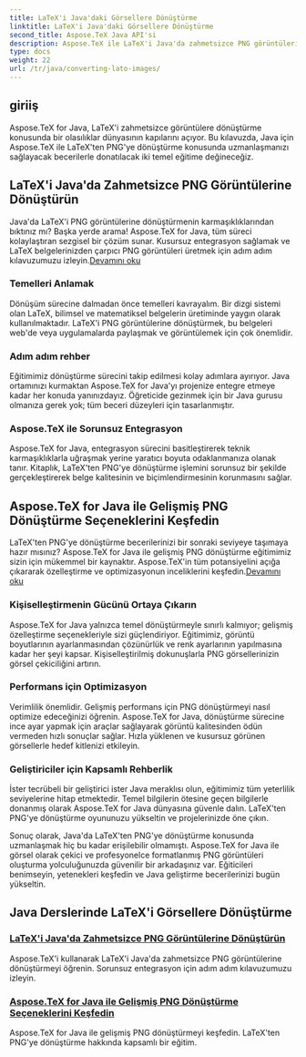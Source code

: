 ```yaml
---
title: LaTeX'i Java'daki Görsellere Dönüştürme
linktitle: LaTeX'i Java'daki Görsellere Dönüştürme
second_title: Aspose.TeX Java API'si
description: Aspose.TeX ile LaTeX'i Java'da zahmetsizce PNG görüntülerine dönüştürün. Kusursuz entegrasyon için kapsamlı eğitimlerimizde gelişmiş seçenekleri keşfedin.
type: docs
weight: 22
url: /tr/java/converting-lato-images/
---
```


## giriiş

Aspose.TeX for Java, LaTeX'i zahmetsizce görüntülere dönüştürme konusunda bir olasılıklar dünyasının kapılarını açıyor. Bu kılavuzda, Java için Aspose.TeX ile LaTeX'ten PNG'ye dönüştürme konusunda uzmanlaşmanızı sağlayacak becerilerle donatılacak iki temel eğitime değineceğiz.

## LaTeX'i Java'da Zahmetsizce PNG Görüntülerine Dönüştürün

Java'da LaTeX'i PNG görüntülerine dönüştürmenin karmaşıklıklarından bıktınız mı? Başka yerde arama! Aspose.TeX for Java, tüm süreci kolaylaştıran sezgisel bir çözüm sunar. Kusursuz entegrasyon sağlamak ve LaTeX belgelerinizden çarpıcı PNG görüntüleri üretmek için adım adım kılavuzumuzu izleyin.[Devamını oku](./png-conversion/)

### Temelleri Anlamak

Dönüşüm sürecine dalmadan önce temelleri kavrayalım. Bir dizgi sistemi olan LaTeX, bilimsel ve matematiksel belgelerin üretiminde yaygın olarak kullanılmaktadır. LaTeX'i PNG görüntülerine dönüştürmek, bu belgeleri web'de veya uygulamalarda paylaşmak ve görüntülemek için çok önemlidir.

### Adım adım rehber

Eğitimimiz dönüştürme sürecini takip edilmesi kolay adımlara ayırıyor. Java ortamınızı kurmaktan Aspose.TeX for Java'yı projenize entegre etmeye kadar her konuda yanınızdayız. Öğreticide gezinmek için bir Java gurusu olmanıza gerek yok; tüm beceri düzeyleri için tasarlanmıştır.

### Aspose.TeX ile Sorunsuz Entegrasyon

Aspose.TeX for Java, entegrasyon sürecini basitleştirerek teknik karmaşıklıklarla uğraşmak yerine yaratıcı boyuta odaklanmanıza olanak tanır. Kitaplık, LaTeX'ten PNG'ye dönüştürme işlemini sorunsuz bir şekilde gerçekleştirerek belge kalitesinin ve biçimlendirmesinin korunmasını sağlar.

## Aspose.TeX for Java ile Gelişmiş PNG Dönüştürme Seçeneklerini Keşfedin

 LaTeX'ten PNG'ye dönüştürme becerilerinizi bir sonraki seviyeye taşımaya hazır mısınız? Aspose.TeX for Java ile gelişmiş PNG dönüştürme eğitimimiz sizin için mükemmel bir kaynaktır. Aspose.TeX'in tüm potansiyelini açığa çıkararak özelleştirme ve optimizasyonun inceliklerini keşfedin.[Devamını oku](./advanced-png-conversion/)

### Kişiselleştirmenin Gücünü Ortaya Çıkarın

Aspose.TeX for Java yalnızca temel dönüştürmeyle sınırlı kalmıyor; gelişmiş özelleştirme seçenekleriyle sizi güçlendiriyor. Eğitimimiz, görüntü boyutlarının ayarlanmasından çözünürlük ve renk ayarlarının yapılmasına kadar her şeyi kapsar. Kişiselleştirilmiş dokunuşlarla PNG görsellerinizin görsel çekiciliğini artırın.

### Performans için Optimizasyon

Verimlilik önemlidir. Gelişmiş performans için PNG dönüştürmeyi nasıl optimize edeceğinizi öğrenin. Aspose.TeX for Java, dönüştürme sürecine ince ayar yapmak için araçlar sağlayarak görüntü kalitesinden ödün vermeden hızlı sonuçlar sağlar. Hızla yüklenen ve kusursuz görünen görsellerle hedef kitlenizi etkileyin.

### Geliştiriciler için Kapsamlı Rehberlik

İster tecrübeli bir geliştirici ister Java meraklısı olun, eğitimimiz tüm yeterlilik seviyelerine hitap etmektedir. Temel bilgilerin ötesine geçen bilgilerle donanmış olarak Aspose.TeX for Java dünyasına güvenle dalın. LaTeX'ten PNG'ye dönüştürme oyununuzu yükseltin ve projelerinizde öne çıkın.

Sonuç olarak, Java'da LaTeX'ten PNG'ye dönüştürme konusunda uzmanlaşmak hiç bu kadar erişilebilir olmamıştı. Aspose.TeX for Java ile görsel olarak çekici ve profesyonelce formatlanmış PNG görüntüleri oluşturma yolculuğunuzda güvenilir bir arkadaşınız var. Eğiticileri benimseyin, yetenekleri keşfedin ve Java geliştirme becerilerinizi bugün yükseltin.
## Java Derslerinde LaTeX'i Görsellere Dönüştürme
### [LaTeX'i Java'da Zahmetsizce PNG Görüntülerine Dönüştürün](./png-conversion/)
Aspose.TeX'i kullanarak LaTeX'i Java'da zahmetsizce PNG görüntülerine dönüştürmeyi öğrenin. Sorunsuz entegrasyon için adım adım kılavuzumuzu izleyin.
### [Aspose.TeX for Java ile Gelişmiş PNG Dönüştürme Seçeneklerini Keşfedin](./advanced-png-conversion/)
Aspose.TeX for Java ile gelişmiş PNG dönüştürmeyi keşfedin. LaTeX'ten PNG'ye dönüştürme hakkında kapsamlı bir eğitim.